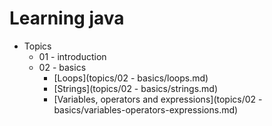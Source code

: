 # Learning java

- Topics
  - 01 - introduction
  - 02 - basics
    - [Loops](topics/02 - basics/loops.md)
    - [Strings](topics/02 - basics/strings.md)
    - [Variables, operators and expressions](topics/02 - basics/variables-operators-expressions.md)

